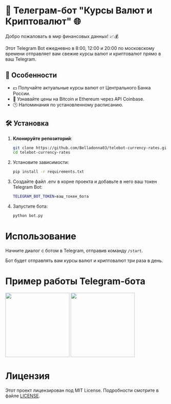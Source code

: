 # 🚀 Телеграм-бот "Курсы Валют и Криптовалют" 🌐

Добро пожаловать в мир финансовых данных! 📈💰

Этот Telegram Bot ежедневно в 8:00, 12:00 и 20:00 по московскому времени отправляет вам свежие курсы валют и криптовалют прямо в ваш Telegram.

## 🌟 Особенности

- 💵 Получайте актуальные курсы валют от Центрального Банка России.
- 💎 Узнавайте цены на Bitcoin и Ethereum через API Coinbase.
- 🕒 Напоминания по установленному расписанию.

## 🛠 Установка

1. **Клонируйте репозиторий**:
   ```sh
   git clone https://github.com/Belladonna03/telebot-currency-rates.git
   cd telebot-currency-rates

1. Установите зависимости:
   ```sh
   pip install -r requirements.txt
   
2. Создайте файл .env в корне проекта и добавьте в него ваш токен Telegram Bot:
   ```sh
   TELEGRAM_BOT_TOKEN=ваш_токен_бота

3. Запустите бота:
   ```sh
   python bot.py

# Использование

Начните диалог с ботом в Telegram, отправив команду `/start`.

Бот будет отправлять вам курсы валют и криптовалют три раза в день.

# Пример работы Telegram-бота

<img src="https://github.com/Belladonna03/telebot-currency-rates/blob/master/images/img1.jpg" width="200" /> <img src="https://github.com/Belladonna03/telebot-currency-rates/blob/master/images/img2.jpg" width="200" />

# Лицензия

Этот проект лицензирован под MIT License. Подробности смотрите в файле [LICENSE](LICENSE).
